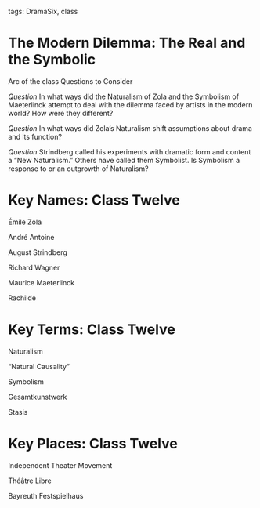 
tags: DramaSix, class

# The Modern Dilemma: The Real and the Symbolic

Arc of the class
Questions to Consider

_Question_
In what ways did the Naturalism of Zola and the Symbolism of Maeterlinck attempt to deal with the dilemma faced by artists in the modern world? How were they different?

_Question_
In what ways did Zola’s Naturalism shift assumptions about drama and its function?

_Question_
Strindberg called his experiments with dramatic form and content a “New Naturalism.” Others have called them Symbolist. Is Symbolism a response to or an outgrowth of Naturalism?


# Key Names: Class Twelve
Émile Zola

André Antoine

August Strindberg

Richard Wagner

Maurice Maeterlinck

Rachilde

# Key Terms: Class Twelve
Naturalism

“Natural Causality”

Symbolism

Gesamtkunstwerk

Stasis

# Key Places: Class Twelve
Independent Theater Movement

Théâtre Libre

Bayreuth Festspielhaus
